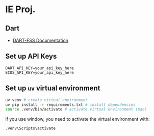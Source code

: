# IE Proj.

## Dart

- [DART-FSS Documentation](https://dart-fss.readthedocs.io/en/latest/index.html)

## Set up API Keys

```
DART_API_KEY=your_api_key_here
ECOS_API_KEY=your_api_key_here
```

## Set up `uv` virtual environment

```zsh
uv venv # create virtual environment
uv pip install -r requirements.txt # install dependencies
source .venv/bin/activate # activate virtual environment (mac)
```

if you use window, you need to activate the virtual environment with:

```shell
.venv\Scripts\activate
```
